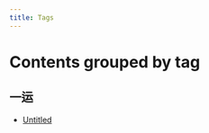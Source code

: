 ```yaml
---
title: Tags
---
```


# Contents grouped by tag



## <span class="tag">一运</span>

  * [Untitled](metro\line\10.md)

 
